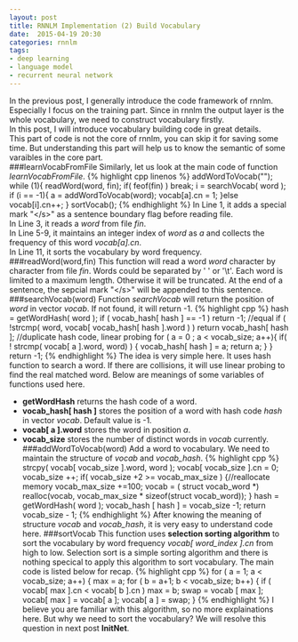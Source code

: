 ```yaml
---
layout: post
title: RNNLM Implementation (2) Build Vocabulary
date:  2015-04-19 20:30
categories: rnnlm
tags: 
- deep learning 
- language model 
- recurrent neural network
---
```

In the previous post, I generally introduce the code framework of rnnlm. 
Especially I focus on the training part. 
Since in rnnlm the output layer is the whole vocabulary, we need to construct vocabulary firstly.  
In this post, I will introduce vocabulary building code in great details.   
This part of code is not the core of rnnlm, you can skip it for saving some time. 
But understanding this part will help us to know the semantic of some varaibles in the core part.   
###learnVocabFromFile
Similarly, let us look at the main code of function *learnVocabFromFile*.
{% highlight cpp linenos %}
addWordToVocab("</s>");
while (1){
	readWord(word, fin);
	if( feof(fin) ) break;
	i = searchVocab( word );
	if (i == -1){
		a = addWordToVocab(word);
		vocab[a].cn = 1;
	}else vocab[i].cn++;
}
sortVocab();
{% endhighlight %}
In Line 1, it adds a special mark "\</s\>" as a sentence boundary flag before reading file.   
In Line 3, it reads a *word* from file *fin*.  
In Line 5-9, it maintains an integer index of *word* as *a* and  collects the frequency of this word *vocab[a].cn*.   
In Line 11, it sorts the vocabulary by word frequency.  
###readWord(word,fin)
This function will read a word *word* character by character from file *fin*. 
Words could be separated by ' ' or '\t'. 
Each word is limited to a maximum length. Otherwise it will be truncated. 
At the end of a sentence, the sepcial mark "\</s\>" will be appended to this sentence.  
###searchVocab(word)
Function *searchVocab* will return the position of *word* in vector *vocab*. 
If not found, it will return -1.
{% highlight cpp %}
hash = getWordHash( word );
if ( vocab_hash[ hash ] == -1 ) return -1;
//equal
if ( !strcmp( word, vocab[ vocab_hash[ hash ].word ) ) return vocab_hash[ hash ];
//duplicate hash code, linear probing
for ( a = 0 ;  a < vocab_size; a++){
	if( ! strcmp( vocab[ a ].word, word) ) {
		vocab_hash[ hash ] = a;
		return a;
	}
}
return -1;
{% endhighlight %}
The idea is very simple here. It uses hash function to search a word. 
If there are collisions, it will use linear probing to find the real matched word. 
Below are meanings of some variables of functions used here.  
- **getWordHash** returns the hash code of a word.   
- **vocab_hash[ hash ]** stores the position of a word with hash code *hash* in vector *vocab*. Default value is -1.  
- **vocab[ a ].word** stores the word in position *a*.  
- **vocab_size** stores the number of distinct words in *vocab* currently.  
###addWordToVocab(word)
Add a word to vocabulary.
We need to maintain the structure of *vocab* and  *vocab_hash*.
{% highlight cpp %}
strcpy( vocab[ vocab_size ].word, word );
vocab[ vocab_size ].cn = 0;
vocab_size ++;
if( vocab_size +2 >= vocab_max_size ) {//reallocate memory
	vocab_max_size +=100;
	vocab = ( struct vocab_word *) realloc(vocab, vocab_max_size * sizeof(struct vocab_word));
}
hash = getWordHash( word );
vocab_hash [ hash ] = vocab_size -1;
return vocab_size - 1; 
{% endhighlight %}
After knowing the meaning of structure *vocab* and *vocab_hash*, it is very easy to understand code here. 
###sortVocab
This function uses **selection sorting algorithm** to sort the vocabulary by word frequency *vocab[ word_index ].cn* from high to low.
Selection sort is a simple sorting algorithm and there is nothing specical to apply this algorithm to sort vocabulary. 
The main code is listed below for recap.
{% highlight cpp %}
for ( a = 1; a < vocab_size; a++) {
   max = a;
   for ( b = a+1; b < vocab_size; b++) {
	if ( vocab[ max ].cn < vocab[ b ].cn ) max = b;
   swap = vocab [ max ];
   vocab[ max ]  = vocab[ a ];
   vocab[ a ] = swap; 
}
{% endhighlight %}
I believe you are familiar with this algorithm, so no more explainations here. 
But why we need to sort the vocabulary? 
We will resolve this question in next post **InitNet**.
